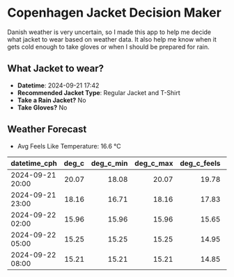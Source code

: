 
# Copenhagen Jacket Decision Maker

Danish weather is very uncertain, so I made this app to help me decide what jacket to wear based on weather data. 
It also help me know when it gets cold enough to take gloves or when I should be prepared for rain.

## What Jacket to wear?

- **Datetime**: 2024-09-21 17:42
- **Recommended Jacket Type**: Regular Jacket and T-Shirt
- **Take a Rain Jacket?** No
- **Take Gloves?** No

## Weather Forecast
- Avg Feels Like Temperature: 16.6 °C

| datetime_cph     |   deg_c |   deg_c_min |   deg_c_max |   deg_c_feels | weather   | wind   | rain   |
|:-----------------|--------:|------------:|------------:|--------------:|:----------|:-------|:-------|
| 2024-09-21 20:00 |   20.07 |       18.08 |       20.07 |         19.78 | Clouds    | Low    | None   |
| 2024-09-21 23:00 |   18.16 |       16.71 |       18.16 |         17.83 | Clouds    | Low    | None   |
| 2024-09-22 02:00 |   15.96 |       15.96 |       15.96 |         15.65 | Clouds    | Low    | None   |
| 2024-09-22 05:00 |   15.25 |       15.25 |       15.25 |         14.95 | Clouds    | Low    | None   |
| 2024-09-22 08:00 |   15.21 |       15.21 |       15.21 |         14.85 | Clouds    | Low    | None   |
        